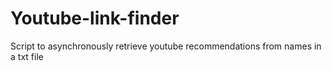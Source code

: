 # Youtube-link-finder
Script to asynchronously retrieve youtube recommendations from names in a txt file
